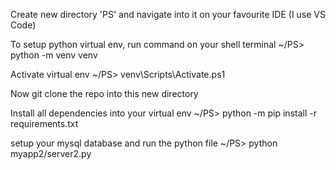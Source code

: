 Create new directory 'PS' and navigate into it on your favourite IDE (I use VS Code)

To setup python virtual env, run command on your shell terminal ~/PS> python -m venv venv

Activate virtual env ~/PS> venv\Scripts\Activate.ps1

Now git clone the repo into this new directory

Install all dependencies into your virtual env ~/PS> python -m pip install -r requirements.txt

setup your mysql database and run the python file ~/PS> python myapp2/server2.py

